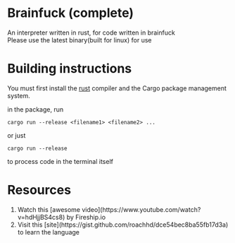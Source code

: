 # Brainfuck (complete)

An interpreter written in rust, for code written in brainfuck<br />
Please use the latest binary(built for linux) for use

# Building instructions
You must first install the [rust](https://www.rust-lang.org) compiler and the Cargo package management system.

in the package, run
```
cargo run --release <filename1> <filename2> ...
```
or just 
```
cargo run --release
```
to process code in the terminal itself

# Resources

<ol>
    <li /> Watch this [awesome video](https://www.youtube.com/watch?v=hdHjjBS4cs8) by Fireship.io <br />
    <li /> Visit this [site](https://gist.github.com/roachhd/dce54bec8ba55fb17d3a) to learn the language<br />
</ol>

